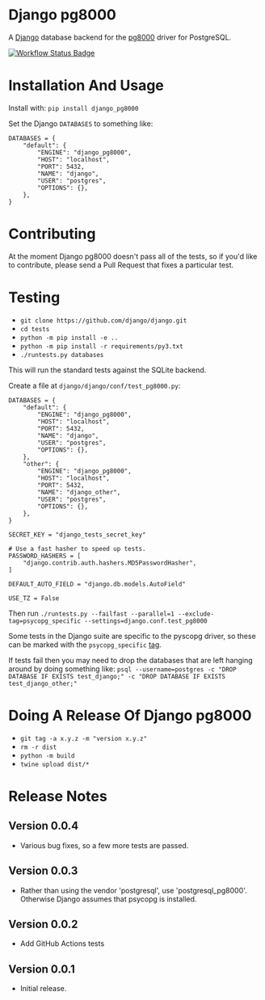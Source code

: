 # Django pg8000

A [Django](https://pypi.org/project/Django/) database backend for the
[pg8000](https://pypi.org/project/pg8000/) driver for PostgreSQL.

[![Workflow Status Badge](https://github.com/tlocke/django_pg8000/workflows/django_pg8000/badge.svg)](https://github.com/tlocke/django_pg8000/actions)

# Installation And Usage

Install with: `pip install django_pg8000`

Set the Django `DATABASES` to something like:

    DATABASES = {
        "default": {
            "ENGINE": "django_pg8000",
            "HOST": "localhost",
            "PORT": 5432,
            "NAME": "django",
            "USER": "postgres",
            "OPTIONS": {},
        },
    }


# Contributing

At the moment Django pg8000 doesn't pass all of the tests, so if you'd like to contribute, please
send a Pull Request that fixes a particular test. 


# Testing

* `git clone https://github.com/django/django.git`
* `cd tests`
* `python -m pip install -e ..`
* `python -m pip install -r requirements/py3.txt`
* `./runtests.py databases`

This will run the standard tests against the SQLite backend.

Create a file at `django/django/conf/test_pg8000.py`:

    DATABASES = {
        "default": {
            "ENGINE": "django_pg8000",
            "HOST": "localhost",
            "PORT": 5432,
            "NAME": "django",
            "USER": "postgres",
            "OPTIONS": {},
        },
        "other": {
            "ENGINE": "django_pg8000",
            "HOST": "localhost",
            "PORT": 5432,
            "NAME": "django_other",
            "USER": "postgres",
            "OPTIONS": {},
        },
    }

    SECRET_KEY = "django_tests_secret_key"

    # Use a fast hasher to speed up tests.
    PASSWORD_HASHERS = [
        "django.contrib.auth.hashers.MD5PasswordHasher",
    ]

    DEFAULT_AUTO_FIELD = "django.db.models.AutoField"

    USE_TZ = False

Then run `./runtests.py --failfast --parallel=1 --exclude-tag=psycopg_specific --settings=django.conf.test_pg8000`

Some tests in the Django suite are specific to the pyscopg driver, so these can be marked with the
`psycopg_specific`
[tag](https://docs.djangoproject.com/en/4.2/topics/testing/tools/#topics-tagging-tests).

If tests fail then you may need to drop the databases that are left hanging around by doing something
like: `psql --username=postgres -c "DROP DATABASE IF EXISTS test_django;" -c "DROP DATABASE IF EXISTS test_django_other;"`


# Doing A Release Of Django pg8000

* `git tag -a x.y.z -m "version x.y.z"`
* `rm -r dist`
* `python -m build`
* `twine upload dist/*`


# Release Notes

## Version 0.0.4

* Various bug fixes, so a few more tests are passed.

## Version 0.0.3

* Rather than using the vendor 'postgresql', use 'postgresql\_pg8000'. Otherwise Django assumes
  that psycopg is installed.


## Version 0.0.2

* Add GitHub Actions tests

## Version 0.0.1

* Initial release.
